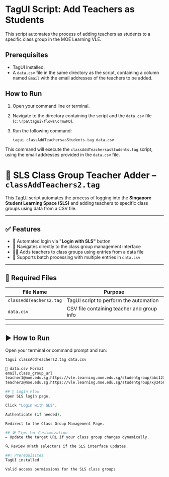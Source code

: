# TagUI Script: Add Teachers as Students

This script automates the process of adding teachers as students to a specific class group in the MOE Learning VLE.

## Prerequisites

- TagUI installed.
- A `data.csv` file in the same directory as the script, containing a column named `Email` with the email addresses of the teachers to be added.

## How to Run

1. Open your command line or terminal.
2. Navigate to the directory containing the script and the `data.csv` file (`c:\rpa\tagui\flows\crmwPD`).
3. Run the following command:

   ```bash
   tagui classAddTeachersasStudents.tag data.csv
   ```

This command will execute the `classAddTeachersasStudents.tag` script, using the email addresses provided in the `data.csv` file.

# 📘 SLS Class Group Teacher Adder – `classAddTeachers2.tag`

This [TagUI](https://tagui.readthedocs.io/) script automates the process of logging into the **Singapore Student Learning Space (SLS)** and adding teachers to specific class groups using data from a CSV file.

---

## ✅ Features

- 🔐 Automated login via **"Login with SLS"** button
- 📂 Navigates directly to the class group management interface
- 👩‍🏫 Adds teachers to class groups using entries from a data file
- 🔁 Supports batch processing with multiple entries in `data.csv`

---

## 📁 Required Files

| File Name               | Purpose                                   |
|------------------------|-------------------------------------------|
| `classAddTeachers2.tag`| TagUI script to perform the automation    |
| `data.csv`             | CSV file containing teacher and group info|

---

## ▶️ How to Run

Open your terminal or command prompt and run:

```bash
tagui classAddTeachers2.tag data.csv

🧾 data.csv Format
email,class_group_url
teacher1@moe.edu.sg,https://vle.learning.moe.edu.sg/studentgroup/abc123
teacher2@moe.edu.sg,https://vle.learning.moe.edu.sg/studentgroup/xyz456

## 🔐 Login Flow
Open SLS login page.

Click "Login with SLS".

Authenticate (if needed).

Redirect to the Class Group Management Page.

## 🛠️ Tips for Customization
✏️ Update the target URL if your class group changes dynamically.

🔍 Review XPath selectors if the SLS interface updates.

##📌 Prerequisites
TagUI installed

Valid access permissions for the SLS class groups



